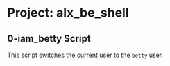 # Project: alx_be_shell

## 0-iam_betty Script

This script switches the current user to the `betty` user.

